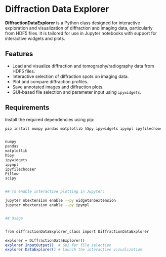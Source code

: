 # Diffraction Data Explorer

**DiffractionDataExplorer** is a Python class designed for interactive exploration and visualization of diffraction and imaging data, particularly from HDF5 files. It is tailored for use in Jupyter notebooks with support for interactive widgets and plots.

## Features

- Load and visualize diffraction and tomography/radiography data from HDF5 files.
- Interactive selection of diffraction spots on imaging data.
- Plot and compare diffraction profiles.
- Save annotated images and diffraction plots.
- GUI-based file selection and parameter input using `ipywidgets`.


## Requirements

Install the required dependencies using pip:

```bash
pip install numpy pandas matplotlib h5py ipywidgets ipympl ipyfilechooser Pillow scipy


numpy
pandas
matplotlib
h5py
ipywidgets
ipympl
ipyfilechooser
Pillow
scipy


## To enable interactive plotting in Jupyter:

jupyter nbextension enable --py widgetsnbextension
jupyter nbextension enable --py ipympl


## Usage


from diffractionDataExplorer_class import DiffractionDataExplorer

explorer = DiffractionDataExplorer()
explorer.InputOutput()  # GUI for file selection
explorer.DataExplorer() # Launch the interactive visualization

